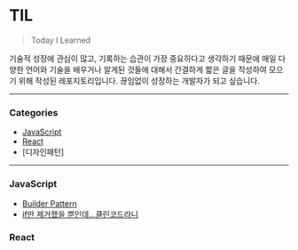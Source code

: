 # TIL

> Today I Learned

기술적 성장에 관심이 많고, 기록하는 습관이 가장 중요하다고 생각하기 때문에 매일 다양한 언어와 기술을 배우거나 알게된 것들에 대해서 간결하게 짧은 글을 작성하여 모으기 위해 작성된 레포지토리입니다. 끊임없이 성장하는 개발자가 되고 싶습니다.

---

### Categories

* [JavaScript](#javascript)
* [React](#react)
* [디자인패턴]

---
### JavaScript
* [Builder Pattern](https://github.com/22yuu/TIL/blob/main/JavaScript/Builder%20Pattern.md)
* [if만 제거했을 뿐인데...클린코드라니](https://github.com/22yuu/TIL/blob/main/JavaScript/if%EB%A7%8C%20%EC%A0%9C%EA%B1%B0%ED%96%88%EC%9D%84%20%EB%BF%90%EC%9D%B8%EB%8D%B0...%ED%81%B4%EB%A6%B0%EC%BD%94%EB%93%9C%EB%9D%BC%EB%8B%88.md)

### React
